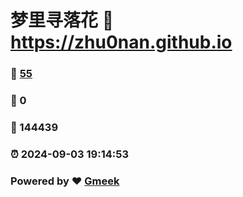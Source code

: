 # 梦里寻落花 :link: https://zhu0nan.github.io 
### :page_facing_up: [55](https://zhu0nan.github.io/tag.html) 
### :speech_balloon: 0 
### :hibiscus: 144439 
### :alarm_clock: 2024-09-03 19:14:53 
### Powered by :heart: [Gmeek](https://github.com/Meekdai/Gmeek)
